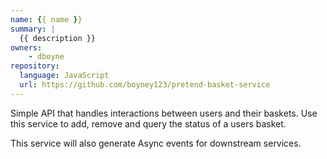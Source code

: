 ```yaml
---
name: {{ name }}
summary: |
  {{ description }}
owners:
    - dboyne
repository:
  language: JavaScript
  url: https://github.com/boyney123/pretend-basket-service
---
```


Simple API that handles interactions between users and their baskets. Use this
service to add, remove and query the
status of a users basket.

This service will also generate Async events for downstream services.

<NodeGraph />
